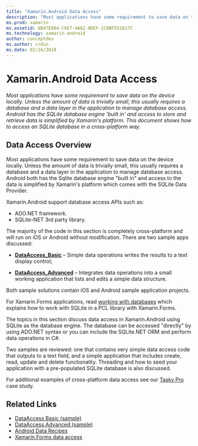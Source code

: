 ```yaml
---
title: "Xamarin.Android Data Access"
description: "Most applications have some requirement to save data on the device locally. Unless the amount of data is trivially small, this usually requires a database and a data layer in the application to manage database access.  Android has the SQLite database engine 'built in' and access to store and retrieve data is simplified by Xamarin's platform. This document shows how to access an SQLite database in a cross-platform way."
ms.prod: xamarin
ms.assetid: 6B47E864-C6E7-4AA2-8DEF-2C8BF551D17C
ms.technology: xamarin-android
author: conceptdev
ms.author: crdun
ms.date: 02/16/2018
---
```


# Xamarin.Android Data Access

_Most applications have some requirement to save data on the device locally. Unless the amount of data is trivially small, this usually requires a database and a data layer in the application to manage database access.  Android has the SQLite database engine 'built in' and access to store and retrieve data is simplified by Xamarin's platform. This document shows how to access an SQLite database in a cross-platform way._

## Data Access Overview

Most applications have some requirement to save data on the device
locally. Unless the amount of data is trivially small, this usually
requires a database and a data layer in the application to manage
database access. Android both has the Sqlite database engine "built
in" and access to the data is simplified by Xamarin's platform
which comes with the SQLite Data Provider.

Xamarin.Android support database access APIs such as:

-  ADO.NET framework.
-  SQLite-NET 3rd party library.

The majority of the code in this section is completely cross-platform
and will run on iOS or Android without modification. There are two
sample apps discussed:

-  [**DataAccess_Basic**](https://github.com/xamarin/mobile-samples/tree/master/DataAccess/Basic)
   &ndash; Simple data operations writes the results to a text display
   control;

-  [**DataAccess_Advanced**](https://github.com/xamarin/mobile-samples/tree/master/DataAccess/Advanced)
   &ndash; Integrates data operations into a small working application that
   lists and edits a simple data structure.

Both sample solutions contain iOS and Android sample application
projects.

For Xamarin.Forms applications, read
[working with databases](~/xamarin-forms/app-fundamentals/databases.md)
which explains how to work with SQLite in a PCL library with
Xamarin.Forms.

The topics in this section discuss data access in Xamarin.Android using
SQLite as the database engine. The database can be accessed "directly"
by using ADO.NET syntax or you can include the SQLite.NET ORM and perform
data operations in C#.

Two samples are reviewed: one that contains very simple data access
code that outputs to a text field, and a simple application that
includes create, read, update and delete functionality. Threading and
how to seed your application with a pre-populated SQLite database is
also discussed.

For additional examples of cross-platform data access see our
[Tasky Pro](~/cross-platform/app-fundamentals/building-cross-platform-applications/case-study-tasky.md)
case study.


## Related Links

- [DataAccess Basic (sample)](https://github.com/xamarin/mobile-samples/tree/master/DataAccess/Basic)
- [DataAccess Advanced (sample)](https://github.com/xamarin/mobile-samples/tree/master/DataAccess/Advanced)
- [Android Data Recipes](https://github.com/xamarin/recipes/tree/master/Recipes/android/data)
- [Xamarin.Forms data access](~/xamarin-forms/app-fundamentals/databases.md)
